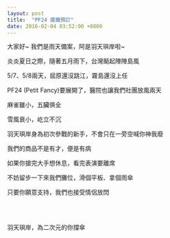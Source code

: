 ```yaml
---
layout: post
title:  "PF24 擺攤預訂" 
date: 2016-02-04 03:52:00 +0800
---
```

大家好~ 我們是雨天備案，阿是羽天珼岸啦~ 
<br>

炎炎夏日之際，隨著五月雨下，台灣颳起陣陣島風
<br>

5/7、5/8兩天，屈原還沒跳江，霧島還沒上任
<br>

PF24 (Petit Fancy)要展開了，醫院也讓我們社團放風兩天
<br>

麻雀雖小，五臟俱全
<br>

雪風衰小，屹立不沉
<br>

羽天珼岸身為初次參戰的新手，不會只在一旁空喊你神我廢
<br>

我們的商品不是有才，便是有病
<br>

如果你搶完大手想休息，看完表演要離席
<br>

不妨留步一下來我們攤位，滑個平板、拿個雨傘
<br>

只要你願意支持，我們也接受情侶放閃
<br>

<br>
<br>


羽天珼岸，為二次元的你撐傘



